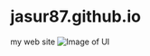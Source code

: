 # jasur87.github.io
my web site 
![Image of UI](https://github.com/jasur87/index.html/blob/master/pics/project.png)
